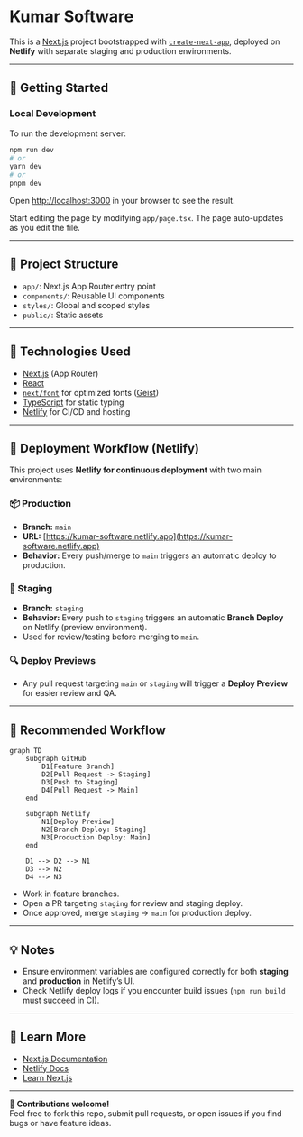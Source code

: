 # Kumar Software

This is a [Next.js](https://nextjs.org) project bootstrapped with [`create-next-app`](https://nextjs.org/docs/app/api-reference/cli/create-next-app), deployed on **Netlify** with separate staging and production environments.

---

## 🚀 Getting Started

### Local Development

To run the development server:

```bash
npm run dev
# or
yarn dev
# or
pnpm dev
```

Open [http://localhost:3000](http://localhost:3000) in your browser to see the result.

Start editing the page by modifying `app/page.tsx`. The page auto-updates as you edit the file.

---

## 🌿 Project Structure

- `app/`: Next.js App Router entry point
- `components/`: Reusable UI components
- `styles/`: Global and scoped styles
- `public/`: Static assets

---

## 🔨 Technologies Used

- [Next.js](https://nextjs.org/) (App Router)
- [React](https://reactjs.org/)
- [`next/font`](https://nextjs.org/docs/app/building-your-application/optimizing/fonts) for optimized fonts ([Geist](https://vercel.com/font))
- [TypeScript](https://www.typescriptlang.org/) for static typing
- [Netlify](https://www.netlify.com/) for CI/CD and hosting

---

## 🚢 Deployment Workflow (Netlify)

This project uses **Netlify for continuous deployment** with two main environments:

### 📦 Production

- **Branch:** `main`
- **URL:** [https://kumar-software.netlify.app](https://kumar-software.netlify.app)
- **Behavior:** Every push/merge to `main` triggers an automatic deploy to production.

### 🧪 Staging

- **Branch:** `staging`
- **Behavior:** Every push to `staging` triggers an automatic **Branch Deploy** on Netlify (preview environment).
- Used for review/testing before merging to `main`.

### 🔍 Deploy Previews

- Any pull request targeting `main` or `staging` will trigger a **Deploy Preview** for easier review and QA.

---

## 🔁 Recommended Workflow

```mermaid
graph TD
    subgraph GitHub
        D1[Feature Branch]
        D2[Pull Request -> Staging]
        D3[Push to Staging]
        D4[Pull Request -> Main]
    end

    subgraph Netlify
        N1[Deploy Preview]
        N2[Branch Deploy: Staging]
        N3[Production Deploy: Main]
    end

    D1 --> D2 --> N1
    D3 --> N2
    D4 --> N3
```

- Work in feature branches.
- Open a PR targeting `staging` for review and staging deploy.
- Once approved, merge `staging` → `main` for production deploy.

---

## 💡 Notes

- Ensure environment variables are configured correctly for both **staging** and **production** in Netlify’s UI.
- Check Netlify deploy logs if you encounter build issues (`npm run build` must succeed in CI).

---

## 📖 Learn More

- [Next.js Documentation](https://nextjs.org/docs)
- [Netlify Docs](https://docs.netlify.com/)
- [Learn Next.js](https://nextjs.org/learn)

---

👋 **Contributions welcome!**  
Feel free to fork this repo, submit pull requests, or open issues if you find bugs or have feature ideas.
